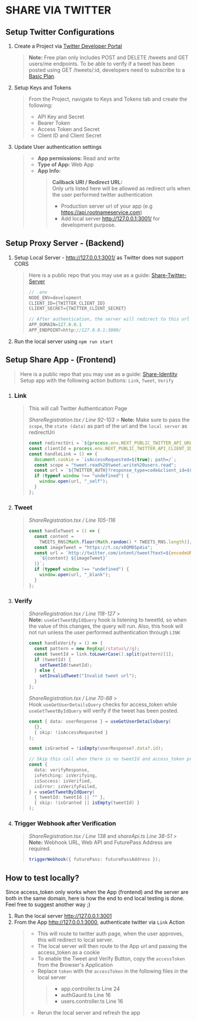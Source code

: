 # SHARE VIA TWITTER

## Setup Twitter Configurations

1. Create a Project via [Twitter Developer Portal](https://developer.x.com/en/portal/dashboard)

   > **Note:** Free plan only includes POST and DELETE /tweets and GET users/me endpoints. To be able to verify if a tweet has been posted using GET /tweets/:id, developers need to subscribe to a [Basic Plan](https://developer.x.com/en/portal/products/basic).

2. Setup Keys and Tokens

   > From the Project, navigate to Keys and Tokens tab and create the following:
   >
   > - API Key and Secret
   > - Bearer Token
   > - Access Token and Secret
   > - Client ID and Client Secret

3. Update User authentication settings
   > - **App permissions:** Read and write
   > - **Type of App:** Web App
   > - **App Info:**
   >   > **Callback URI / Redirect URL:** <br/> Only urls listed here will be allowed as redirect urls when the user performed twitter authentication
   >   >
   >   > - Production server url of your app (e.g https://api.rootnameservice.com)
   >   > - Add local server http://127.0.0.1:3001/ for development purpose.

## Setup Proxy Server - (Backend)

1. Setup Local Server - http://127.0.0.1:3001/ as Twitter does not support CORS

   > Here is a public repo that you may use as a guide:
   > [Share-Twitter-Server](https://github.com/rootnameservice/share-twitter-server)
   >
   > ```ts
   > // .env
   > NODE_ENV=development
   > CLIENT_ID={TWITTER_CLIENT_ID}
   > CLIENT_SECRET={TWITTER_CLIENT_SECRET}
   >
   > // After authentication, the server will redirect to this url
   > APP_DOMAIN=127.0.0.1
   > APP_ENDPOINT=http://127.0.0.1:3000/
   > ```

2. Run the local server using `npm run start`

## Setup Share App - (Frontend)

> Here is a public repo that you may use as a guide: [Share-Identity](https://github.com/rootnameservice/share-identity) <br/>
> Setup app with the following action buttons: `Link`, `Tweet`, `Verify`

1. ### **Link**

   > This will call Twitter Authentication Page
   >
   > _ShareRegistration.tsx / Line 92-103_ > **Note:** Make sure to pass the `scope`, the `state (data)` as part of the url and the `local server` as redirectUri
   >
   > ```ts
   > const redirectUri = `${process.env.NEXT_PUBLIC_TWITTER_API_URL}/auth/twitter`;
   > const clientId = process.env.NEXT_PUBLIC_TWITTER_API_CLIENT_ID;
   > const handleLink = () => {
   >   document.cookie = `isAccessRequested=${true}; path=/`;
   >   const scope = "tweet.read%20tweet.write%20users.read";
   >   const url = `${TWITTER_AUTH}?response_type=code&client_id=${clientId}&redirect_uri=${redirectUri}&scope=${scope}&state=modal-Share RNS&code_challenge=challenge&code_challenge_method=plain`;
   >   if (typeof window !== "undefined") {
   >     window.open(url, "_self");
   >   }
   > };
   > ```

2. ### **Tweet**

   > _ShareRegistration.tsx / Line 105-116_
   >
   > ```ts
   > const handleTweet = () => {
   >   const content =
   >     TWEETS_RNS[Math.floor(Math.random() * TWEETS_RNS.length)];
   >   const imageTweet = "https://t.co/x0QM05p4ia";
   >   const url = `http://twitter.com/intent/tweet?text=${encodeURIComponent(
   >     `${content} ${imageTweet}`
   >   )}`;
   >   if (typeof window !== "undefined") {
   >     window.open(url, "_blank");
   >   }
   > };
   > ```

3. ### **Verify**

   > _ShareRegistration.tsx / Line 118-127_ > <br/> **Note:** `useGetTweetByIdQuery` hook is listening to tweetId, so when the value of this changes, the query will run. Also, this hook will not run unless the user performed authentication through `LINK`
   >
   > ```ts
   > const handleVerify = () => {
   >   const pattern = new RegExp(/status\//g);
   >   const tweetId = link.toLowerCase().split(pattern)[1];
   >   if (tweetId) {
   >     setTweetId(tweetId);
   >   } else {
   >     setInvalidTweet("Invalid tweet url");
   >   }
   > };
   > ```
   >
   > _ShareRegistration.tsx / Line 70-88_ > <br/> Hook `useGetUserDetailsQuery` checks for access_token while `useGetTweetByIdQuery` will verify if the tweet has been posted.
   >
   > ```ts
   > const { data: userResponse } = useGetUserDetailsQuery(
   >   {},
   >   { skip: !isAccessRequested }
   > );
   >
   > const isGranted = !isEmpty(userResponse?.data?.id);
   >
   > // Skip this call when there is no tweetId and access_token provided
   > const {
   >   data: verifyResponse,
   >   isFetching: isVerifying,
   >   isSuccess: isVerified,
   >   isError: isVerifyFailed,
   > } = useGetTweetByIdQuery(
   >   { tweetId: tweetId || "" },
   >   { skip: !isGranted || isEmpty(tweetId) }
   > );
   > ```

4. ### Trigger Webhook after Verification

   > _ShareRegistration.tsx / Line 138_ and _shareApi.ts Line 38-51_ > <br/> **Note:** Webhook URL, Web API and FuturePass Address are required.
   >
   > ```ts
   > triggerWebhook({ futurePass: futurePassAddress });
   > ```

## How to test locally?

Since access_token only works when the App (frontend) and the server are both in the same domain, here is how the end to end local testing is done. Feel free to suggest another way ;)

1. Run the local server http://127.0.0.1:3001
2. From the App http://127.0.0.1:3000, authenticate twitter via `Link` Action
   > - This will route to twitter auth page, when the user approves, this will redirect to local server. <br/>
   > - The local server will then route to the App url and passing the access_token as a cookie
   > - To enable the Tweet and Verify Button, copy the `accessToken` from the Browser's Application
   > - Replace `token` with the `accessToken` in the following files in the local server
   >   > - app.controller.ts Line 24
   >   > - authGaurd.ts Line 16
   >   > - users.controller.ts Line 16
   > - Rerun the local server and refresh the app
